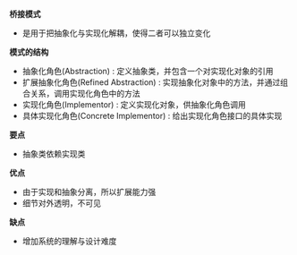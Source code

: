 **桥接模式**
- 是用于把抽象化与实现化解耦，使得二者可以独立变化

**模式的结构**
- 抽象化角色(Abstraction) : 定义抽象类，并包含一个对实现化对象的引用
- 扩展抽象化角色(Refined Abstraction) : 实现抽象化对象中的方法，并通过组合关系，调用实现化角色中的方法
- 实现化角色(Implementor) : 定义实现化对象，供抽象化角色调用
- 具体实现化角色(Concrete Implementor) : 给出实现化角色接口的具体实现

**要点**
- 抽象类依赖实现类

**优点**
- 由于实现和抽象分离，所以扩展能力强
- 细节对外透明，不可见

**缺点**
- 增加系统的理解与设计难度


